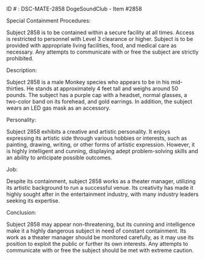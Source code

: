 ID # : DSC-MATE-2858
DogeSoundClub - Item #2858

Special Containment Procedures:

Subject 2858 is to be contained within a secure facility at all times. Access is restricted to personnel with Level 3 clearance or higher. Subject is to be provided with appropriate living facilities, food, and medical care as necessary. Any attempts to communicate with or free the subject are strictly prohibited.

Description:

Subject 2858 is a male Monkey species who appears to be in his mid-thirties. He stands at approximately 4 feet tall and weighs around 50 pounds. The subject has a purple cap with a headset, normal glasses, a two-color band on its forehead, and gold earrings. In addition, the subject wears an LED gas mask as an accessory.

Personality:

Subject 2858 exhibits a creative and artistic personality. It enjoys expressing its artistic side through various hobbies or interests, such as painting, drawing, writing, or other forms of artistic expression. However, it is highly intelligent and cunning, displaying adept problem-solving skills and an ability to anticipate possible outcomes.

Job:

Despite its containment, subject 2858 works as a theater manager, utilizing its artistic background to run a successful venue. Its creativity has made it highly sought after in the entertainment industry, with many industry leaders seeking its expertise.

Conclusion:

Subject 2858 may appear non-threatening, but its cunning and intelligence make it a highly dangerous subject in need of constant containment. Its work as a theater manager should be monitored carefully, as it may use its position to exploit the public or further its own interests. Any attempts to communicate with or free the subject should be met with extreme caution.